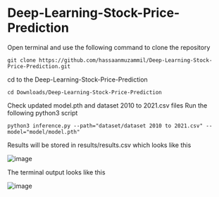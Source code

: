 # Deep-Learning-Stock-Price-Prediction

Open terminal and use the following command to clone the repository
```
git clone https://github.com/hassaanmuzammil/Deep-Learning-Stock-Price-Prediction.git
```

cd to the Deep-Learning-Stock-Price-Prediction
```
cd Downloads/Deep-Learning-Stock-Price-Prediction
```

Check updated model.pth and dataset 2010 to 2021.csv files
Run the following python3 script
```
python3 inference.py --path="dataset/dataset 2010 to 2021.csv" --model="model/model.pth" 
```

Results will be stored in results/results.csv which looks like this

![image](https://user-images.githubusercontent.com/52124348/125099694-bac2c980-e0f1-11eb-8d57-cee70c4faa9b.png)

The terminal output looks like this

![image](https://user-images.githubusercontent.com/52124348/125098732-ba75fe80-e0f0-11eb-85c7-d143ac9de615.png)



